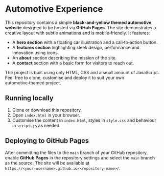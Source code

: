# Automotive Experience

This repository contains a simple **black‑and‑yellow themed automotive website** designed to be hosted via **GitHub Pages**. The site demonstrates a creative layout with subtle animations and is mobile‑friendly. It features:

* A **hero section** with a floating car illustration and a call‑to‑action button.
* A **features section** highlighting sleek design, performance and innovation using icons.
* An **about** section describing the mission of the site.
* A **contact** section with a basic form for visitors to reach out.

The project is built using only HTML, CSS and a small amount of JavaScript. Feel free to clone, customise and deploy it to suit your own automotive‑themed project.

## Running locally

1. Clone or download this repository.
2. Open `index.html` in your browser.
3. Customise the content in `index.html`, styles in `style.css` and behaviour in `script.js` as needed.

## Deploying to GitHub Pages

After committing the files to the `main` branch of your GitHub repository, enable **GitHub Pages** in the repository settings and select the `main` branch as the source. The site will be available at `https://<your‑username>.github.io/<repository‑name>/`.
